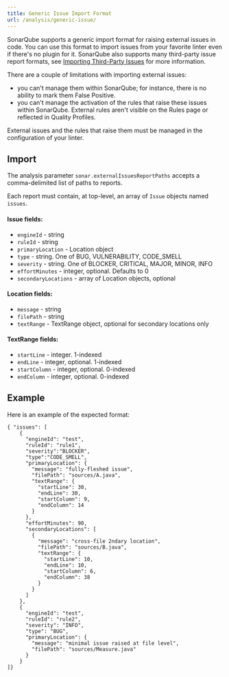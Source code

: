 ```yaml
---
title: Generic Issue Import Format
url: /analysis/generic-issue/
---
```


SonarQube supports a generic import format for raising external issues in code. You can use this format to import issues from your favorite linter even if there's no plugin for it. SonarQube also supports many third-party issue report formats, see [Importing Third-Party Issues](/analysis/external-issues/) for more information.

There are a couple of limitations with importing external issues:

* you can't manage them within SonarQube; for instance, there is no ability to mark them False Positive.
* you can't manage the activation of the rules that raise these issues within SonarQube. External rules aren't visible on the Rules page or reflected in Quality Profiles.

External issues and the rules that raise them must be managed in the configuration of your linter. 

## Import 
The analysis parameter `sonar.externalIssuesReportPaths` accepts a comma-delimited list of paths to reports.

Each report must contain, at top-level, an array of `Issue` objects named `issues`.

#### Issue fields:

* `engineId` - string
* `ruleId` - string
* `primaryLocation` - Location object 
* `type` - string. One of BUG, VULNERABILITY, CODE_SMELL
* `severity` - string. One of BLOCKER, CRITICAL, MAJOR, MINOR, INFO
* `effortMinutes` - integer, optional. Defaults to 0
* `secondaryLocations` - array of Location objects, optional

#### Location fields:

* `message` - string
* `filePath` - string
* `textRange` - TextRange object, optional for secondary locations only

#### TextRange fields:

* `startLine` - integer. 1-indexed
* `endLine` - integer, optional. 1-indexed
* `startColumn` - integer, optional. 0-indexed
* `endColumn` - integer, optional. 0-indexed

## Example
Here is an example of the expected format:

	{ "issues": [
		{
		  "engineId": "test",
		  "ruleId": "rule1",
		  "severity":"BLOCKER",
		  "type":"CODE_SMELL",
		  "primaryLocation": {
			"message": "fully-fleshed issue",
			"filePath": "sources/A.java",
			"textRange": {
			  "startLine": 30,
			  "endLine": 30,
			  "startColumn": 9,
			  "endColumn": 14
			}
		  },
		  "effortMinutes": 90,
		  "secondaryLocations": [
			{
			  "message": "cross-file 2ndary location",
			  "filePath": "sources/B.java",
			  "textRange": {
				"startLine": 10,
				"endLine": 10,
				"startColumn": 6,
				"endColumn": 38
			  }
			}
		  ]
		},
		{
		  "engineId": "test",
		  "ruleId": "rule2",
		  "severity": "INFO",
		  "type": "BUG",
		  "primaryLocation": {
			"message": "minimal issue raised at file level",
			"filePath": "sources/Measure.java"
		  }
		}
	]}
